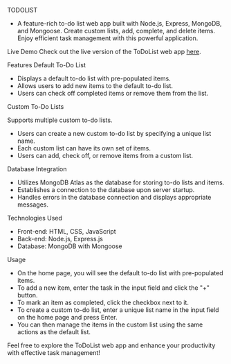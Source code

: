 TODOLIST 

- A feature-rich to-do list web app built with Node.js, Express, MongoDB, and Mongoose. Create custom lists, add, complete, and delete items. Enjoy efficient task       management with this powerful application.

Live Demo
Check out the live version of the ToDoList web app [here](https://tanvir-todolist-s394.onrender.com).

Features
 Default To-Do List

- Displays a default to-do list with pre-populated items.
- Allows users to add new items to the default to-do list.
- Users can check off completed items or remove them from the list.
 
 Custom To-Do Lists

 Supports multiple custom to-do lists.
- Users can create a new custom to-do list by specifying a unique list name.
- Each custom list can have its own set of items.
- Users can add, check off, or remove items from a custom list.

 Database Integration

- Utilizes MongoDB Atlas as the database for storing to-do lists and items.
- Establishes a connection to the database upon server startup.
- Handles errors in the database connection and displays appropriate messages.

Technologies Used
- Front-end: HTML, CSS, JavaScript
- Back-end: Node.js, Express.js
- Database: MongoDB with Mongoose

Usage
- On the home page, you will see the default to-do list with pre-populated items.
- To add a new item, enter the task in the input field and click the "+" button.
- To mark an item as completed, click the checkbox next to it.
- To create a custom to-do list, enter a unique list name in the input field on the home page and press Enter.
- You can then manage the items in the custom list using the same actions as the default list.

 Feel free to explore the ToDoList web app and enhance your productivity with effective task management!
